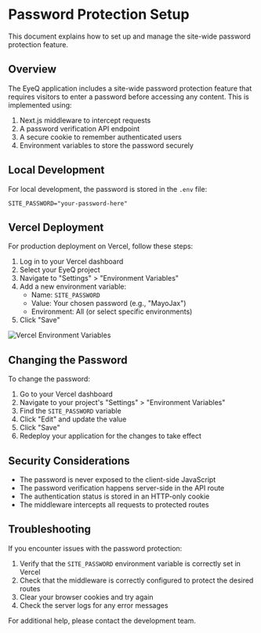 # Password Protection Setup

This document explains how to set up and manage the site-wide password protection feature.

## Overview

The EyeQ application includes a site-wide password protection feature that requires visitors to enter a password before accessing any content. This is implemented using:

1. Next.js middleware to intercept requests
2. A password verification API endpoint
3. A secure cookie to remember authenticated users
4. Environment variables to store the password securely

## Local Development

For local development, the password is stored in the `.env` file:

```
SITE_PASSWORD="your-password-here"
```

## Vercel Deployment

For production deployment on Vercel, follow these steps:

1. Log in to your Vercel dashboard
2. Select your EyeQ project
3. Navigate to "Settings" > "Environment Variables"
4. Add a new environment variable:
   - Name: `SITE_PASSWORD`
   - Value: Your chosen password (e.g., "MayoJax")
   - Environment: All (or select specific environments)
5. Click "Save"

![Vercel Environment Variables](https://vercel.com/docs/storage/images/env-vars-dashboard.png)

## Changing the Password

To change the password:

1. Go to your Vercel dashboard
2. Navigate to your project's "Settings" > "Environment Variables"
3. Find the `SITE_PASSWORD` variable
4. Click "Edit" and update the value
5. Click "Save"
6. Redeploy your application for the changes to take effect

## Security Considerations

- The password is never exposed to the client-side JavaScript
- The password verification happens server-side in the API route
- The authentication status is stored in an HTTP-only cookie
- The middleware intercepts all requests to protected routes

## Troubleshooting

If you encounter issues with the password protection:

1. Verify that the `SITE_PASSWORD` environment variable is correctly set in Vercel
2. Check that the middleware is correctly configured to protect the desired routes
3. Clear your browser cookies and try again
4. Check the server logs for any error messages

For additional help, please contact the development team. 